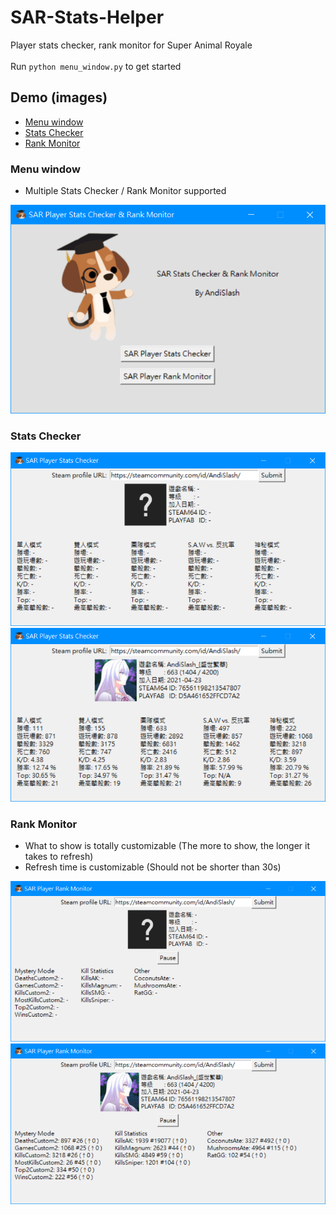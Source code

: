 # SAR-Stats-Helper

Player stats checker, rank monitor for Super Animal Royale
<br>
<br>
Run `python menu_window.py` to get started

## Demo (images)

* [Menu window](#menu-window)
* [Stats Checker](#stats-checker)
* [Rank Monitor](#rank-monitor)

### Menu window

* Multiple Stats Checker / Rank Monitor supported

![menu_window](./img/demo/menu_window.png)

### Stats Checker

![stats_checker](./img/demo/stats_checker.png)
![stats_checker_result](./img/demo/stats_checker_result.png)

### Rank Monitor

* What to show is totally customizable (The more to show, the longer it takes to refresh)
* Refresh time is customizable (Should not be shorter than 30s)

![rank_monitor](img/demo/rank_monitor.png)
![rank_monitor_result](img/demo/rank_monitor_result.png)
